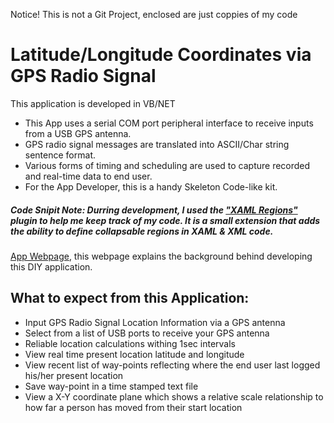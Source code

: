 Notice! This is not a Git Project, enclosed are just coppies of my code


# Latitude/Longitude Coordinates via GPS Radio Signal

This application is developed in VB/NET

* This App uses a serial COM port peripheral interface to receive inputs from a USB GPS antenna.
* GPS radio signal messages are translated into ASCII/Char string sentence format.
* Various forms of timing and scheduling  are used to capture recorded and real-time data to end user.
* For the App Developer, this is a handy Skeleton Code-like kit.

##### Code Snipit Note: Durring development, I used the ["XAML Regions"](https://visualstudiogallery.msdn.microsoft.com/3c534623-bb05-417f-afc0-c9e26bf0e177) plugin to help me keep track of my code. It is a small extension that adds the ability to define collapsable regions in XAML & XML code.

[App Webpage](http://mezcel.wixsite.com/backyardgps), this webpage explains the background behind developing this DIY application.

## What to expect from this Application:

* Input GPS Radio Signal Location Information via a GPS antenna
* Select from a list of USB ports to receive your GPS antenna
* Reliable location calculations withing 1sec intervals
* View real time present location latitude and longitude
* View recent list of way-points reflecting where the end user last logged his/her present location
* Save way-point in a time stamped text file
* View a X-Y coordinate plane which shows a relative scale relationship to how far a person has moved from their start location
